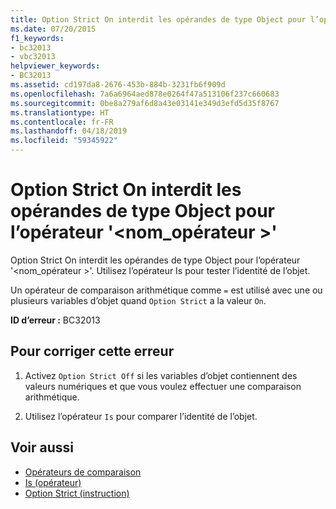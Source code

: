 ```yaml
---
title: Option Strict On interdit les opérandes de type Object pour l’opérateur '<operatorname>'
ms.date: 07/20/2015
f1_keywords:
- bc32013
- vbc32013
helpviewer_keywords:
- BC32013
ms.assetid: cd197da8-2676-453b-884b-3231fb6f909d
ms.openlocfilehash: 7a6a6964aed878e0264f47a513106f237c660683
ms.sourcegitcommit: 0be8a279af6d8a43e03141e349d3efd5d35f8767
ms.translationtype: HT
ms.contentlocale: fr-FR
ms.lasthandoff: 04/18/2019
ms.locfileid: "59345922"
---
```

# <a name="option-strict-on-disallows-operands-of-type-object-for-operator-operatorname"></a>Option Strict On interdit les opérandes de type Object pour l’opérateur '\<nom_opérateur >'
Option Strict On interdit les opérandes de type Object pour l’opérateur '\<nom_opérateur >'. Utilisez l’opérateur Is pour tester l’identité de l’objet.  
  
 Un opérateur de comparaison arithmétique comme `=` est utilisé avec une ou plusieurs variables d’objet quand `Option Strict` a la valeur `On`.  
  
 **ID d’erreur :** BC32013  
  
## <a name="to-correct-this-error"></a>Pour corriger cette erreur  
  
1. Activez `Option Strict Off` si les variables d’objet contiennent des valeurs numériques et que vous voulez effectuer une comparaison arithmétique.  
  
2. Utilisez l’opérateur `Is` pour comparer l’identité de l’objet.  
  
## <a name="see-also"></a>Voir aussi

- [Opérateurs de comparaison](../../visual-basic/language-reference/operators/comparison-operators.md)
- [Is (opérateur)](../../visual-basic/language-reference/operators/is-operator.md)
- [Option Strict (instruction)](../../visual-basic/language-reference/statements/option-strict-statement.md)
